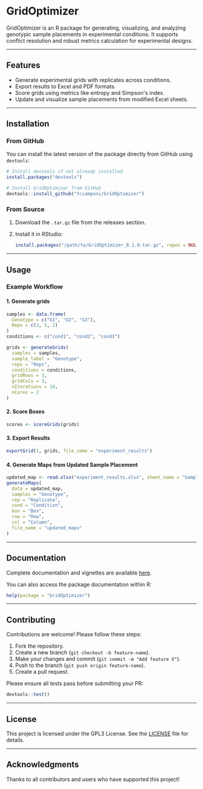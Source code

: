 # GridOptimizer

GridOptimizer is an R package for generating, visualizing, and analyzing genotypic sample placements in experimental conditions. It supports conflict resolution and robust metrics calculation for experimental designs.

---

## Features

- Generate experimental grids with replicates across conditions.
- Export results to Excel and PDF formats.
- Score grids using metrics like entropy and Simpson's index.
- Update and visualize sample placements from modified Excel sheets.

---

## Installation

### From GitHub
You can install the latest version of the package directly from GitHub using `devtools`:

```r
# Install devtools if not already installed
install.packages("devtools")

# Install GridOptimizer from GitHub
devtools::install_github("fciamponi/GridOptimizer")
```

### From Source
1. Download the `.tar.gz` file from the releases section.
2. Install it in RStudio:

   ```r
   install.packages("/path/to/GridOptimizer_0.1.0.tar.gz", repos = NULL, type = "source")
   ```

---

## Usage

### Example Workflow

#### 1. Generate grids
```r
samples <- data.frame(
  Genotype = c("G1", "G2", "G3"),
  Reps = c(3, 5, 2)
)
conditions <- c("cond1", "cond2", "cond3")

grids <- generateGrids(
  samples = samples,
  sample_label = "Genotype",
  reps = "Reps",
  conditions = conditions,
  gridRows = 3,
  gridCols = 3,
  nIterations = 10,
  nCores = 2
)
```

#### 2. Score Boxes
```r
scores <- scoreGrids(grids)
```

#### 3. Export Results
```r
exportGrid(1, grids, file_name = "experiment_results")
```

#### 4. Generate Maps from Updated Sample Placement
```r
updated_map <- read.xlsx("experiment_results.xlsx", sheet_name = "Sample Placement")
generateMaps(
  data = updated_map,
  samples = "Genotype",
  rep = "Replicate",
  cond = "Condition",
  box = "Box",
  row = "Row",
  col = "Column",
  file_name = "updated_maps"
)
```

---

## Documentation

Complete documentation and vignettes are available [here](https://github.com/fciamponi/GridOptimizer/tree/main/vignettes).

You can also access the package documentation within R:

```r
help(package = "GridOptimizer")
```

---

## Contributing

Contributions are welcome! Please follow these steps:

1. Fork the repository.
2. Create a new branch (`git checkout -b feature-name`).
3. Make your changes and commit (`git commit -m "Add feature X"`).
4. Push to the branch (`git push origin feature-name`).
5. Create a pull request.

Please ensure all tests pass before submitting your PR:

```r
devtools::test()
```

---

## License

This project is licensed under the GPL3 License. See the [LICENSE](LICENSE.md) file for details.

---

## Acknowledgments

Thanks to all contributors and users who have supported this project!
